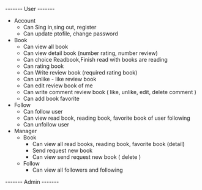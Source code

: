 ------- User -------
* Account
	+ Can Sing in,sing out, register
	+ Can update ptofile, change password
* Book
	+ Can view all book 
	+ Can view detail book (number rating, number review)
	+ Can choice Readbook,Finish read with books are reading
	+ Can rating book
	+ Can Write review book (required rating book)
	+ Can unlike - like review book
	+ Can edit review book of me
	+ Can write comment review book ( like, unlike, edit, delete comment )
	+ Can add book favorite
* Follow
	+ Can follow user
	+ Can view read book, reading book, favorite book of user following
	+ Can unfollow user
* Manager
	- Book
		+ Can view all read books, reading book, favorite book (detail)
		+ Send request new book
		+ Can view send request new book ( delete )
	- Follow
		+ Can view all followers and following

------- Admin -------
